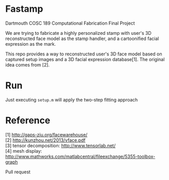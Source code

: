 # Fastamp 
Dartmouth COSC 189 Computational Fabrication Final Project  

We are trying to fabricate a highly personalized stamp with user's 3D reconstructed face model as the stamp handler, and a cartoonified facial expression as the mark.

This repo provides a way to reconstructed user's 3D face model based on captured setup images and a 3D facial expression database[1]. The original idea comes from [2].  

# Run
Just executing `setup.m` will apply the two-step fitting approach

# Reference
[1] http://gaps-zju.org/facewarehouse/  
[2] http://kunzhou.net/2013/vface.pdf  
[3] tensor decomposition: http://www.tensorlab.net/  
[4] mesh display: http://www.mathworks.com/matlabcentral/fileexchange/5355-toolbox-graph  


Pull request
